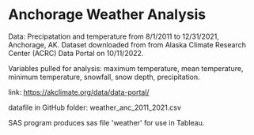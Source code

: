 # Anchorage Weather Analysis

Data: Precipatation and temperature from 8/1/2011 to 12/31/2021, Anchorage, AK. Dataset downloaded from from Alaska Climate Research Center (ACRC) Data Portal on 10/11/2022. 

Variables pulled for analysis:  maximum temperature, mean temperature, minimum temperature, snowfall, snow depth, precipitation.

link: https://akclimate.org/data/data-portal/

datafile in GitHub folder: weather_anc_2011_2021.csv

SAS program produces sas file 'weather' for use in Tableau. 
